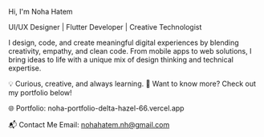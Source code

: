 Hi, I'm Noha Hatem

UI/UX Designer | Flutter Developer | Creative Technologist

I design, code, and create meaningful digital experiences by blending creativity, empathy, and clean code. From mobile apps to web solutions, I bring ideas to life with a unique mix of design thinking and technical expertise.

💡 Curious, creative, and always learning.
📌 Want to know more? Check out my portfolio below!

🌐 Portfolio: noha-portfolio-delta-hazel-66.vercel.app

📬 Contact Me
Email: nohahatem.nh@gmail.com
